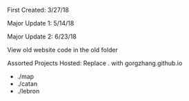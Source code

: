 First Created: 3/27/18

Major Update 1: 5/14/18

Major Update 2: 6/23/18

View old website code in the old folder

Assorted Projects Hosted: 
Replace . with gorgzhang.github.io
- ./map
- ./catan
- ./lebron
